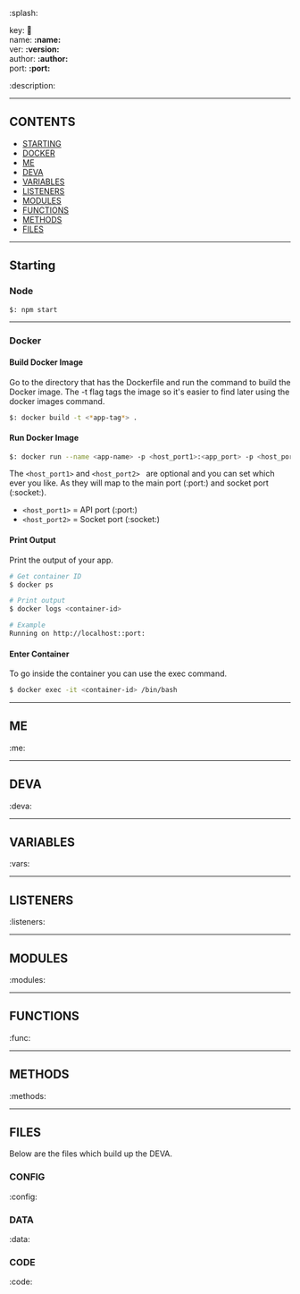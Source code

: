 :splash:

key: **:key:**  
name: **:name:**  
ver: **:version:**  
author: **:author:**  
port: **:port:**  

:description:

---

## CONTENTS
- [STARTING](#starting)
- [DOCKER](#docker)
- [ME](#me)
- [DEVA](#deva)
- [VARIABLES](#variables)
- [LISTENERS](#listeners)
- [MODULES](#modules)
- [FUNCTIONS](#functions)
- [METHODS](#methods)
- [FILES](#files)

---

## Starting
### Node
```bash
$: npm start
```

---

### Docker
#### Build Docker Image

Go to the directory that has the Dockerfile and run the command to build the Docker image. The -t flag tags the image so it's easier to find later using the docker images command.

```bash
$: docker build -t <*app-tag*> .
```

#### Run Docker Image

```bash
$: docker run --name <app-name> -p <host_port1>:<app_port> -p <host_port2>:<socket_port> -dit <app-name>
```

The `<host_port1>` and `<host_port2> ` are optional and you can set which ever you like. As they will map to the main port (:port:) and socket port (:socket:).

- `<host_port1>` = API port (:port:)
- `<host_port2>` = Socket port (:socket:)

#### Print Output
Print the output of your app.

```bash
# Get container ID
$ docker ps

# Print output
$ docker logs <container-id>

# Example
Running on http://localhost::port:
```

#### Enter Container
To go inside the container you can use the exec command.

```bash
$ docker exec -it <container-id> /bin/bash
```

---
## ME
:me:

---

## DEVA
:deva:

---

## VARIABLES
:vars:

---

## LISTENERS
:listeners:

---

## MODULES
:modules:

---

## FUNCTIONS
:func:

---

## METHODS
:methods:

---

## FILES
Below are the files which build up the DEVA.

### CONFIG
:config:

### DATA
:data:

### CODE
:code:
